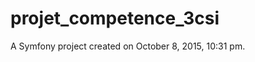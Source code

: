 projet_competence_3csi
======================

A Symfony project created on October 8, 2015, 10:31 pm.
